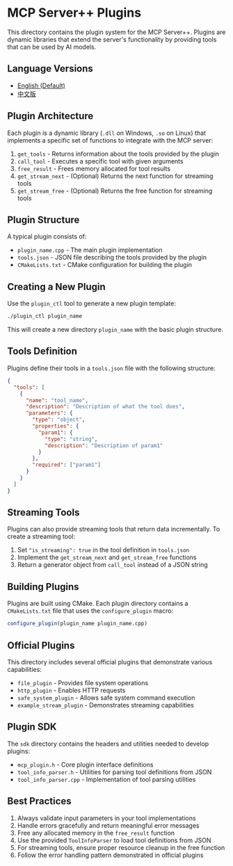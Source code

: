 # MCP Server++ Plugins

This directory contains the plugin system for the MCP Server++. Plugins are dynamic libraries that extend the server's functionality by providing tools that can be used by AI models.

## Language Versions

- [English (Default)](README.md)
- [中文版](README_zh.md)

## Plugin Architecture

Each plugin is a dynamic library (`.dll` on Windows, `.so` on Linux) that implements a specific set of functions to integrate with the MCP server:

1. `get_tools` - Returns information about the tools provided by the plugin
2. `call_tool` - Executes a specific tool with given arguments
3. `free_result` - Frees memory allocated for tool results
4. `get_stream_next` - (Optional) Returns the next function for streaming tools
5. `get_stream_free` - (Optional) Returns the free function for streaming tools

## Plugin Structure

A typical plugin consists of:

- `plugin_name.cpp` - The main plugin implementation
- `tools.json` - JSON file describing the tools provided by the plugin
- `CMakeLists.txt` - CMake configuration for building the plugin

## Creating a New Plugin

Use the `plugin_ctl` tool to generate a new plugin template:

```bash
./plugin_ctl plugin_name
```

This will create a new directory `plugin_name` with the basic plugin structure.

## Tools Definition

Plugins define their tools in a `tools.json` file with the following structure:

```json
{
  "tools": [
    {
      "name": "tool_name",
      "description": "Description of what the tool does",
      "parameters": {
        "type": "object",
        "properties": {
          "param1": {
            "type": "string",
            "description": "Description of param1"
          }
        },
        "required": ["param1"]
      }
    }
  ]
}
```

## Streaming Tools

Plugins can also provide streaming tools that return data incrementally. To create a streaming tool:

1. Set `"is_streaming": true` in the tool definition in `tools.json`
2. Implement the `get_stream_next` and `get_stream_free` functions
3. Return a generator object from `call_tool` instead of a JSON string

## Building Plugins

Plugins are built using CMake. Each plugin directory contains a `CMakeLists.txt` file that uses the `configure_plugin` macro:

```cmake
configure_plugin(plugin_name plugin_name.cpp)
```

## Official Plugins

This directory includes several official plugins that demonstrate various capabilities:

- `file_plugin` - Provides file system operations
- `http_plugin` - Enables HTTP requests
- `safe_system_plugin` - Allows safe system command execution
- `example_stream_plugin` - Demonstrates streaming capabilities

## Plugin SDK

The `sdk` directory contains the headers and utilities needed to develop plugins:

- `mcp_plugin.h` - Core plugin interface definitions
- `tool_info_parser.h` - Utilities for parsing tool definitions from JSON
- `tool_info_parser.cpp` - Implementation of tool parsing utilities

## Best Practices

1. Always validate input parameters in your tool implementations
2. Handle errors gracefully and return meaningful error messages
3. Free any allocated memory in the `free_result` function
4. Use the provided `ToolInfoParser` to load tool definitions from JSON
5. For streaming tools, ensure proper resource cleanup in the free function
6. Follow the error handling pattern demonstrated in official plugins
